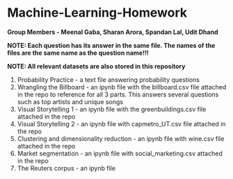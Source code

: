 # Machine-Learning-Homework
**Group Members - Meenal Gaba, Sharan Arora, Spandan Lal, Udit Dhand**

**NOTE: Each question has its answer in the same file. The names of the files are the same name as the question name!!!**

**NOTE: All relevant datasets are also stored in this repository**

1. Probability Practice - a text file answering probability questions
2. Wrangling the Billboard - an ipynb file with the billboard.csv file attached in the repo to reference for all 3 parts. This answers several questions such as top artists and unique songs
3. Visual Storytelling 1 - an ipynb file with the greenbuildings.csv file attached in the repo
4. Visual Storytelling 2 - an ipynb file with capmetro_UT.csv file attached in the repo
5. Clustering and dimensionality reduction - an ipynb file with wine.csv file attached in the repo
6. Market segmentation - an ipynb file with social_marketing.csv attached in the repo
7. The Reuters corpus - an ipynb file

